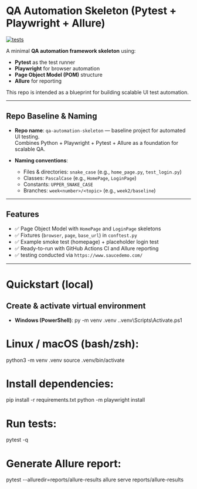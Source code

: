 # QA Automation Skeleton (Pytest + Playwright + Allure)

[![tests](https://github.com/jakubbarak2001/qa-automation-skeleton/actions/workflows/tests.yml/badge.svg)](https://github.com/jakubbarak2001/qa-automation-skeleton/actions/workflows/tests.yml)

A minimal **QA automation framework skeleton** using:
- **Pytest** as the test runner  
- **Playwright** for browser automation  
- **Page Object Model (POM)** structure  
- **Allure** for reporting  

This repo is intended as a blueprint for building scalable UI test automation.

---

## Repo Baseline & Naming

- **Repo name**: `qa-automation-skeleton` — baseline project for automated UI testing.  
  Combines Python + Playwright + Pytest + Allure as a foundation for scalable QA.

- **Naming conventions**:
  - Files & directories: `snake_case` (e.g., `home_page.py`, `test_login.py`)
  - Classes: `PascalCase` (e.g., `HomePage`, `LoginPage`)
  - Constants: `UPPER_SNAKE_CASE`
  - Branches: `week<number>/<topic>` (e.g., `week2/baseline`)

---

## Features

- ✅ Page Object Model with `HomePage` and `LoginPage` skeletons  
- ✅ Fixtures (`browser`, `page`, `base_url`) in `conftest.py`  
- ✅ Example smoke test (homepage) + placeholder login test  
- ✅ Ready-to-run with GitHub Actions CI and Allure reporting  
- ✅ testing conducted via `https://www.saucedemo.com/`

---

# Quickstart (local)

## Create & activate virtual environment

- **Windows (PowerShell)**:
py -m venv .venv
.\.venv\Scripts\Activate.ps1

# **Linux / macOS (bash/zsh)**:
python3 -m venv .venv
source .venv/bin/activate


# **Install dependencies**:
pip install -r requirements.txt
python -m playwright install


# **Run tests**:
pytest -q


# **Generate Allure report**:
pytest --alluredir=reports/allure-results
allure serve reports/allure-results

